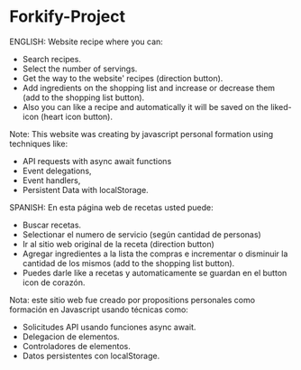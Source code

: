 # Forkify-Project
ENGLISH:
Website recipe where you can: 
- Search recipes. 
- Select the number of servings.
- Get the way to the website' recipes (direction button).
- Add ingredients on the shopping list and increase or decrease them (add to the shopping list button).
- Also you can like a recipe and automatically it will be saved on the liked-icon (heart icon button).

Note: This website was creating by javascript personal formation using techniques like:

- API requests with async await functions
- Event delegations,
- Event handlers,
- Persistent Data with localStorage.


SPANISH:
En esta página web de recetas usted puede:
- Buscar recetas.
- Selectionar el numero de servicio (según cantidad de personas)
- Ir al sitio web original de la receta (direction button)
- Agregar ingredientes a la lista the compras e incrementar o disminuir la cantidad de los mismos (add to the shopping list button).
- Puedes darle like a recetas y automaticamente se guardan en el button icon de corazón.

Nota: este sitio web fue creado por propositions personales como formación en Javascript usando técnicas como:

- Solicitudes API usando funciones async await.
- Delegacion de elementos.
- Controladores de elementos.
- Datos persistentes con localStorage.


